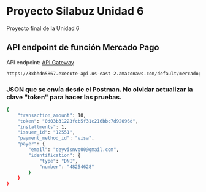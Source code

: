 # Proyecto Silabuz Unidad 6

Proyecto final de la Unidad 6

## API endpoint de función Mercado Pago

API endpoint: [API Gateway](https://3xbhdn5867.execute-api.us-east-2.amazonaws.com/default/mercadopago-api-a3)

```bash
https://3xbhdn5867.execute-api.us-east-2.amazonaws.com/default/mercadopago-api-a3
```

### JSON que se envía desde el Postman. No olvidar actualizar la clave "token" para hacer las pruebas.

```bash
{
    "transaction_amount": 10,
    "token": "0d03b31223fcb5f31c216bbc7d92096d",
    "installments": 1,
    "issuer_id": "12551",
    "payment_method_id": "visa",
    "payer": {
        "email": "deyvisnvg00@gmail.com",
        "identification": {
            "type": "DNI",
            "number": "48254628"
        }
    }
}
```
